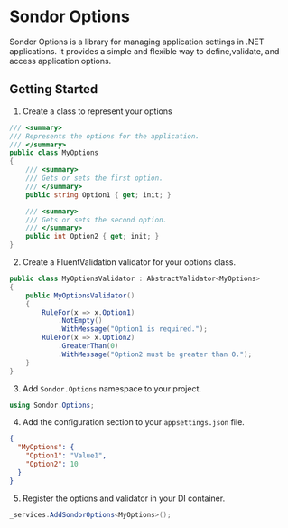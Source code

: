 # Sondor Options
Sondor Options is a library for managing application settings in .NET applications.
It provides a simple and flexible way to define,validate, and access application options.

## Getting Started
1. Create a class to represent your options
```csharp
/// <summary>
/// Represents the options for the application.
/// </summary>
public class MyOptions
{
    /// <summary>
    /// Gets or sets the first option.
    /// </summary>
    public string Option1 { get; init; }

    /// <summary>
    /// Gets or sets the second option.
    /// </summary>
    public int Option2 { get; init; }
}
```
2. Create a FluentValidation validator for your options class.
```csharp
public class MyOptionsValidator : AbstractValidator<MyOptions>
{
    public MyOptionsValidator()
    {
        RuleFor(x => x.Option1)
            .NotEmpty()
            .WithMessage("Option1 is required.");
        RuleFor(x => x.Option2)
            .GreaterThan(0)
            .WithMessage("Option2 must be greater than 0.");
    }
}
```
3. Add `Sondor.Options` namespace to your project.
```csharp
using Sondor.Options;
```
4. Add the configuration section to your `appsettings.json` file.
```json
{
  "MyOptions": {
    "Option1": "Value1",
    "Option2": 10
  }
}
```
5. Register the options and validator in your DI container.
```csharp
_services.AddSondorOptions<MyOptions>();
```